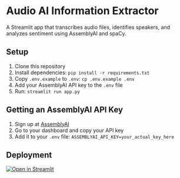 # Audio AI Information Extractor

A Streamlit app that transcribes audio files, identifies speakers, and analyzes sentiment using AssemblyAI and spaCy.

## Setup

1. Clone this repository
2. Install dependencies: `pip install -r requirements.txt`
3. Copy `.env.example` to `.env`: `cp .env.example .env`
4. Add your AssemblyAI API key to the `.env` file
5. Run: `streamlit run app.py`

## Getting an AssemblyAI API Key

1. Sign up at [AssemblyAI](https://www.assemblyai.com/)
2. Go to your dashboard and copy your API key
3. Add it to your `.env` file: `ASSEMBLYAI_API_KEY=your_actual_key_here`

## Deployment

[![Open in Streamlit](https://static.streamlit.io/badges/streamlit_badge_black_white.svg)](https://yourapp-name.streamlit.app/)
